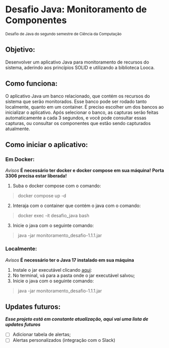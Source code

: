 # Desafio Java: Monitoramento de Componentes
<sub>Desafio de Java do segundo semestre de Ciência da Computação</sub>

## Objetivo:
Desenvolver um aplicativo Java para monitoramento de recursos do sistema, aderindo aos princípios SOLID e utilizando a biblioteca Looca.

## Como funciona:
O aplicativo Java um banco relacionado, que contém os recursos do sistema que serão monitorados. Esse banco pode ser rodado tanto localmente, quanto em um container.
É preciso escolher um dos bancos ao inicializar o aplicativo. Após selecionar o banco, as capturas serão feitas automaticamente a cada 3 segundos, e você pode consultar essas capturas, ou consultar os componentes que estão sendo capturados atualmente.

## Como iniciar o aplicativo:
### Em Docker:

*Avisos*
**É necessário ter docker e docker compose em sua máquina!**
**Porta 3306 precisa estar liberada!**

  1. Suba o docker compose com o comando:
> docker compose up -d

  2. Interaja com o container que contém o java com o comando:
> docker exec -it desafio_java bash

  3. Inicie o java com o seguinte comando:
> java -jar monitoramento_desafio-1.1.1.jar

### Localmente:

*Avisos*
**É necessário ter o Java 17 instalado em sua máquina**

  1. Instale o jar executável clicando [aqui]():
  2. No terminal, vá para a pasta onde o jar executável salvou;
  3. Inicie o java com o seguinte comando:
> java -jar monitoramento_desafio-1.1.1.jar

## Updates futuros:
***Esse projeto está em constante atualização, aqui vai uma lista de updates futuros***
  - [ ] Adicionar tabela de alertas;
  - [ ] Alertas personalizados (integração com o Slack)
